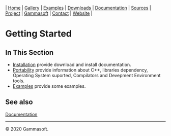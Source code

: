 | [Home](home.md) | [Gallery](gallery.md) | [Examples](examples.md) | [Downloads](downloads.md) | [Documentation](documentation.md) | [Sources](https://github.com/gammasoft71/xtd) | [Project](https://sourceforge.net/projects/xtdpro/) | [Gammasoft](gammasoft.md)  | [Contact](contact.md) | [Website](https://gammasoft71.wixsite.com/gammasoft) |

# Getting Started

## In This Section

* [Installation](downloads.md) provide download and install documentation.
* [Portability](portability.md) provide information about C++, libraries dependency, Operating System suported, Compilators and Devepment Environment tools.
* [Examples](../examples/README.md) provide some examples.

## See also

[Documentation](documentation.md)

______________________________________________________________________________________________

© 2020 Gammasoft.
